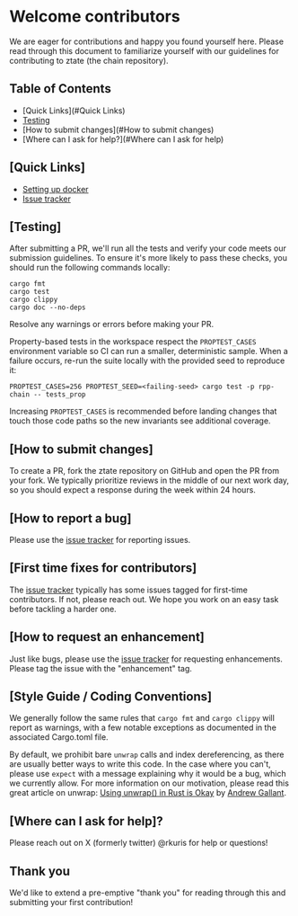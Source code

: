 # Welcome contributors

We are eager for contributions and happy you found yourself here.
Please read through this document to familiarize yourself with our
guidelines for contributing to ztate (the chain repository).

## Table of Contents

* [Quick Links](#Quick Links)
* [Testing](#testing)
* [How to submit changes](#How to submit changes)
* [Where can I ask for help?](#Where can I ask for help)

## [Quick Links]

* [Setting up docker](README.docker.md)
* [Issue tracker](https://github.com/ava-labs/chain/issues)

## [Testing]

After submitting a PR, we'll run all the tests and verify your code meets our submission guidelines. To ensure it's more likely to pass these checks, you should run the following commands locally:

    cargo fmt
    cargo test
    cargo clippy
    cargo doc --no-deps

Resolve any warnings or errors before making your PR.

Property-based tests in the workspace respect the `PROPTEST_CASES` environment
variable so CI can run a smaller, deterministic sample. When a failure occurs,
re-run the suite locally with the provided seed to reproduce it:

```
PROPTEST_CASES=256 PROPTEST_SEED=<failing-seed> cargo test -p rpp-chain -- tests_prop
```

Increasing `PROPTEST_CASES` is recommended before landing changes that touch
those code paths so the new invariants see additional coverage.

## [How to submit changes]

To create a PR, fork the ztate repository on GitHub and open the PR from your fork. We typically prioritize reviews in the middle of our next work day,
so you should expect a response during the week within 24 hours.

## [How to report a bug]

Please use the [issue tracker](https://github.com/ava-labs/chain/issues) for reporting issues.

## [First time fixes for contributors]

The [issue tracker](https://github.com/ava-labs/chain/issues) typically has some issues tagged for first-time contributors. If not,
please reach out. We hope you work on an easy task before tackling a harder one.

## [How to request an enhancement]

Just like bugs, please use the [issue tracker](https://github.com/ava-labs/chain/issues) for requesting enhancements. Please tag the issue with the "enhancement" tag.

## [Style Guide / Coding Conventions]

We generally follow the same rules that `cargo fmt` and `cargo clippy` will report as warnings, with a few notable exceptions as documented in the associated Cargo.toml file.

By default, we prohibit bare `unwrap` calls and index dereferencing, as there are usually better ways to write this code. In the case where you can't, please use `expect` with a message explaining why it would be a bug, which we currently allow. For more information on our motivation, please read this great article on unwrap: [Using unwrap() in Rust is Okay](https://blog.burntsushi.net/unwrap) by [Andrew Gallant](https://blog.burntsushi.net).

## [Where can I ask for help]?

Please reach out on X (formerly twitter) @rkuris for help or questions!

## Thank you

We'd like to extend a pre-emptive "thank you" for reading through this and submitting your first contribution!
